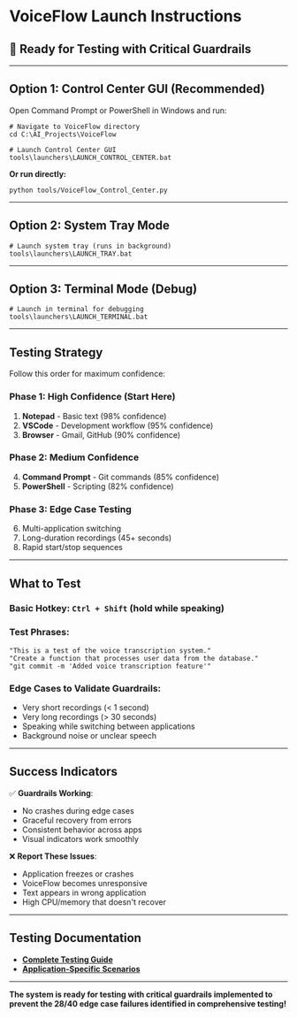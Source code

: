 # VoiceFlow Launch Instructions
## 🚀 Ready for Testing with Critical Guardrails

---

## **Option 1: Control Center GUI (Recommended)**

Open Command Prompt or PowerShell in Windows and run:

```batch
# Navigate to VoiceFlow directory
cd C:\AI_Projects\VoiceFlow

# Launch Control Center GUI
tools\launchers\LAUNCH_CONTROL_CENTER.bat
```

**Or run directly:**
```batch
python tools/VoiceFlow_Control_Center.py
```

---

## **Option 2: System Tray Mode**

```batch
# Launch system tray (runs in background)
tools\launchers\LAUNCH_TRAY.bat
```

---

## **Option 3: Terminal Mode (Debug)**

```batch
# Launch in terminal for debugging
tools\launchers\LAUNCH_TERMINAL.bat
```

---

## **Testing Strategy**

Follow this order for maximum confidence:

### **Phase 1: High Confidence (Start Here)**
1. **Notepad** - Basic text (98% confidence)
2. **VSCode** - Development workflow (95% confidence)
3. **Browser** - Gmail, GitHub (90% confidence)

### **Phase 2: Medium Confidence**
4. **Command Prompt** - Git commands (85% confidence)
5. **PowerShell** - Scripting (82% confidence)

### **Phase 3: Edge Case Testing**
6. Multi-application switching
7. Long-duration recordings (45+ seconds)
8. Rapid start/stop sequences

---

## **What to Test**

### **Basic Hotkey**: `Ctrl + Shift` (hold while speaking)

### **Test Phrases**:
```
"This is a test of the voice transcription system."
"Create a function that processes user data from the database."
"git commit -m 'Added voice transcription feature'"
```

### **Edge Cases to Validate Guardrails**:
- Very short recordings (< 1 second)
- Very long recordings (> 30 seconds)
- Speaking while switching between applications
- Background noise or unclear speech

---

## **Success Indicators**

✅ **Guardrails Working**:
- No crashes during edge cases
- Graceful recovery from errors
- Consistent behavior across apps
- Visual indicators work smoothly

❌ **Report These Issues**:
- Application freezes or crashes
- VoiceFlow becomes unresponsive
- Text appears in wrong application
- High CPU/memory that doesn't recover

---

## **Testing Documentation**

- **[Complete Testing Guide](CRITICAL_GUARDRAILS_USER_TESTING_GUIDE.md)**
- **[Application-Specific Scenarios](APPLICATION_SPECIFIC_TEST_SCENARIOS.md)**

---

**The system is ready for testing with critical guardrails implemented to prevent the 28/40 edge case failures identified in comprehensive testing!**